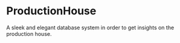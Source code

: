# ProductionHouse
A sleek and elegant database system in order to get insights on the production house.
